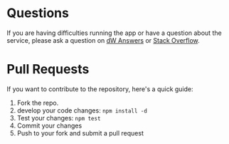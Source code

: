 # Questions

If you are having difficulties running the app or have a question about the service, please ask a question on [dW Answers](https://developer.ibm.com/answers/questions/ask/?topics=watson) or [Stack Overflow](http://stackoverflow.com/questions/ask?tags=ibm-watson).

# Pull Requests

If you want to contribute to the repository, here's a quick guide:

1. Fork the repo.
1. develop your code changes: `npm install -d`
1. Test your changes: `npm test`
1. Commit your changes
1. Push to your fork and submit a pull request
